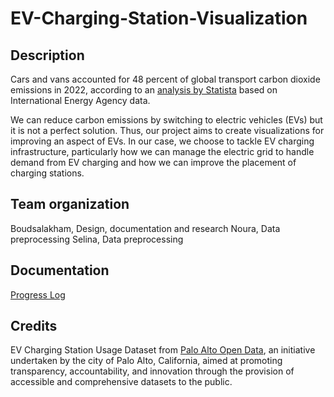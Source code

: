 # EV-Charging-Station-Visualization

## Description

Cars and vans accounted for 48 percent of global transport carbon dioxide emissions in 2022, according to an [analysis by Statista](https://www.statista.com/statistics/1185535/transport-carbon-dioxide-emissions-breakdown/) based on International Energy Agency data.

We can reduce carbon emissions by switching to electric vehicles (EVs) but it is not a perfect solution. Thus, our project aims to create visualizations for improving an aspect of EVs. In our case, we choose to tackle EV charging infrastructure, particularly how we can manage the electric grid to handle demand from EV charging and how we can improve the placement of charging stations.

## Team organization

Boudsalakham, Design, documentation and research
Noura, Data preprocessing
Selina, Data preprocessing 

## Documentation

[Progress Log](https://github.com/sayboud/EV-Charging-Station-Visualization/blob/main/Progress_Log.md#progress-log)

## Credits

EV Charging Station Usage Dataset from [Palo Alto Open Data](http://data.cityofpaloalto.org/dataviews/257812/electric-vehicle-charging-station-usage-july-2011-dec-2020/), an initiative undertaken by the city of Palo Alto, California, aimed at promoting transparency, accountability, and innovation through the provision of accessible and comprehensive datasets to the public. 


